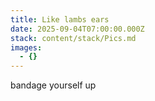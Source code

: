```yaml
---
title: Like lambs ears
date: 2025-09-04T07:00:00.000Z
stack: content/stack/Pics.md
images:
  - {}
---
```


bandage yourself up
